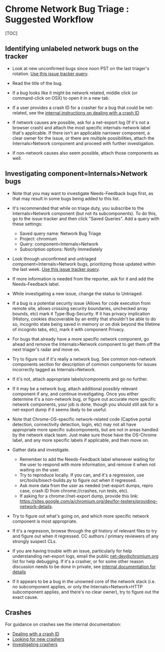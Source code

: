 # Chrome Network Bug Triage : Suggested Workflow

[TOC]

## Identifying unlabeled network bugs on the tracker

* Look at new unconfirmed bugs since noon PST on the last triager's rotation.
  [Use this issue tracker
  query](https://bugs.chromium.org/p/chromium/issues/list?q=status%3Aunconfirmed&sort=-id&num=1000).

* Read the title of the bug.

* If a bug looks like it might be network related, middle click (or
  command-click on OSX) to open it in a new tab.

* If a user provides a crash ID for a crasher for a bug that could be
  net-related, see the [internal instructions on dealing with a crash ID](https://goto.google.com/network_triage_internal#dealing-with-a-crash-id)

* If network causes are possible, ask for a net-export log (If it's not a
  browser crash) and attach the most specific internals-network label that's
  applicable.  If there isn't an applicable narrower component, a clear owner
  for the issue, or there are multiple possibilities, attach the
  Internals>Network component and proceed with further investigation.

* If non-network causes also seem possible, attach those components as well.

## Investigating component=Internals>Network bugs

* Note that you may want to investigate Needs-Feedback bugs first, as
  that may result in some bugs being added to this list.

* It's recommended that while on triage duty, you subscribe to the
  Internals>Network component (but not its subcomponents). To do this, go
  to the issue tracker and then click "Saved Queries".
  Add a query with these settings:
    * Saved query name: Network Bug Triage
    * Project: chromium
    * Query: component=Internals>Network
    * Subscription options: Notify Immediately

* Look through unconfirmed and untriaged component=Internals>Network bugs,
  prioritizing those updated within the last week. [Use this issue tracker
  query](https://bugs.chromium.org/p/chromium/issues/list?can=2&q=component%3DInternals%3ENetwork+status%3AUnconfirmed,Untriaged+-label:Needs-Feedback&sort=-modified).

* If more information is needed from the reporter, ask for it and add the
  Needs-Feedback label.

* While investigating a new issue, change the status to Untriaged.

* If a bug is a potential security issue (Allows for code execution from remote
  site, allows crossing security boundaries, unchecked array bounds, etc) mark
  it Type-Bug-Security.  If it has privacy implication (History, cookies
  discoverable by an entity that shouldn't be able to do so, incognito state
  being saved in memory or on disk beyond the lifetime of incognito tabs, etc),
  mark it with component Privacy.

* For bugs that already have a more specific network component, go ahead and
  remove the Internals>Network component to get them off the next triager's
  radar and move on.

* Try to figure out if it's really a network bug.  See common non-network
  components section for description of common components for issues incorrectly
  tagged as Internals>Network.

* If it's not, attach appropriate labels/components and go no further.

* If it may be a network bug, attach additional possibly relevant component if
  any, and continue investigating.  Once you either determine it's a
  non-network bug, or figure out accurate more specific network components, your
  job is done, though you should still ask for a net-export dump if it seems
  likely to be useful.

* Note that Chrome-OS-specific network-related code (Captive portal detection,
  connectivity detection, login, etc) may not all have appropriate more
  specific subcomponents, but are not in areas handled by the network stack
  team. Just make sure those have the OS-Chrome label, and any more specific
  labels if applicable, and then move on.

* Gather data and investigate.
    * Remember to add the Needs-Feedback label whenever waiting for the user to
      respond with more information, and remove it when not waiting on the
      user.
    * Try to reproduce locally.  If you can, and it's a regression, use
      src/tools/bisect-builds.py to figure out when it regressed.
    * Ask more data from the user as needed (net-export dumps, repro case,
      crash ID from chrome://crashes, run tests, etc).
    * If asking for a chrome://net-export dump, provide this link:
      https://sites.google.com/a/chromium.org/dev/for-testers/providing-network-details.

* Try to figure out what's going on, and which more specific network component
  is most appropriate.

* If it's a regression, browse through the git history of relevant files to try
  and figure out when it regressed.  CC authors / primary reviewers of any
  strongly suspect CLs.

* If you are having trouble with an issue, particularly for help understanding
  net-export logs, email the public net-dev@chromium.org list for help
  debugging.  If it's a crasher, or for some other reason discussion needs to
  be done in private, see [internal documentation for details](https://goto.google.com/network_triage_internal#getting-help-with-a-bug)

* If it appears to be a bug in the unowned core of the network stack (i.e. no
  subcomponent applies, or only the Internals>Network>HTTP subcomponent
  applies, and there's no clear owner), try to figure out the exact cause.

## Crashes

For guidance on crashes see the internal documentation:

* [Dealing with a crash ID](https://goto.google.com/network_triage_internal#dealing-with-a-crash-id)
* [Looking for new crashers](https://goto.google.com/network_triage_internal#looking-for-new-crashers)
* [Investigating crashers](https://goto.google.com/network_triage_internal#investigating-crashers)
